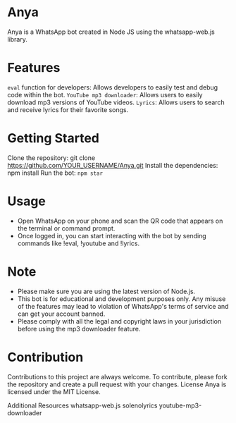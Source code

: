 # Anya
Anya is a WhatsApp bot created in Node JS using the whatsapp-web.js library.

# Features
`eval` function for developers: Allows developers to easily test and debug code within the bot.
`YouTube mp3 downloader`: Allows users to easily download mp3 versions of YouTube videos.
`Lyrics`: Allows users to search and receive lyrics for their favorite songs.

# Getting Started
Clone the repository: git clone https://github.com/YOUR_USERNAME/Anya.git
Install the dependencies: npm install
Run the bot:  `npm star`

# Usage
- Open WhatsApp on your phone and scan the QR code that appears on the terminal or command prompt.
- Once logged in, you can start interacting with the bot by sending commands like !eval, !youtube and !lyrics.

# Note
- Please make sure you are using the latest version of Node.js.
- This bot is for educational and development purposes only. Any misuse of the features may lead to violation of WhatsApp's terms of service and can get your account banned.
- Please comply with all the legal and copyright laws in your jurisdiction before using the mp3 downloader feature.

# Contribution
Contributions to this project are always welcome. To contribute, please fork the repository and create a pull request with your changes.
License
Anya is licensed under the MIT License.

Additional Resources
whatsapp-web.js
solenolyrics
youtube-mp3-downloader
